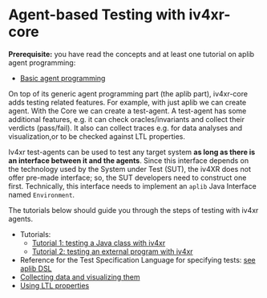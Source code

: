 # Agent-based Testing with iv4xr-core 

**Prerequisite:** you have read the concepts and at least one tutorial on aplib agent programming:

* [Basic agent programming](./agentprogramming.md)

On top of its generic agent programming part (the aplib part), iv4xr-core adds testing related features. For example, with just aplib we can create agent. With the Core we can create a test-agent. A test-agent has some additional features, e.g. it can check oracles/invariants and collect their verdicts (pass/fail). It also can collect traces e.g. for data analyses and visualization,or to be checked against LTL properties.

Iv4xr test-agents can be used to test any target system **as long as there is an interface between it and the agents**. Since this interface depends on the technology used by the System under Test (SUT), the iv4XR does not offer pre-made interface; so, the SUT developers need to construct one first. Technically, this interface needs to implement an `aplib` Java Interface named `Environment`. 

The tutorials below should guide you through the steps of testing with iv4xr agents.

  * Tutorials:
     * [Tutorial 1: testing a Java class with iv4xr](./iv4xr/testagent_tutorial_1.md)
     * [Tutorial 2: testing an external program with iv4xr](./iv4xr/testagent_tutorial_2.md)
  * Reference for the Test Specification Language for specifying tests: [see aplib DSL](./manual/DSL.md)
  * [Collecting data and visualizing them](./iv4xr/datacollection.md)
  * [Using LTL properties](./iv4xr/testagent_tutorial_3.md)
  

